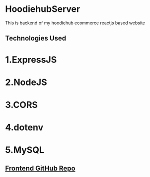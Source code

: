 # HoodiehubServer
This is backend of my hoodiehub ecommerce reactjs based website
## Technologies Used
# 1.ExpressJS
# 2.NodeJS
# 3.CORS
# 4.dotenv
# 5.MySQL

## [Frontend GitHub Repo](https://github.com/imranmohd12/Hoodiehub)
